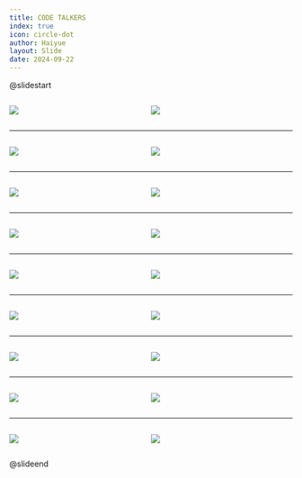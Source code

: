```yaml
---
title: CODE TALKERS
index: true
icon: circle-dot
author: Haiyue
layout: Slide
date: 2024-09-22
---
```

 
@slidestart

<div style="display:flex">
<div style="flex:1">

![](https://raw.githubusercontent.com/yclord/reading/refs/heads/master/english/Level-V/CODE%20TALKERS/001.webp)
</div>
<div style="flex:1">

![](https://raw.githubusercontent.com/yclord/reading/refs/heads/master/english/Level-V/CODE%20TALKERS/002.webp)
</div>
</div>

---

<div style="display:flex">
<div style="flex:1">

![](https://raw.githubusercontent.com/yclord/reading/refs/heads/master/english/Level-V/CODE%20TALKERS/003.webp)
</div>
<div style="flex:1">

![](https://raw.githubusercontent.com/yclord/reading/refs/heads/master/english/Level-V/CODE%20TALKERS/004.webp)
</div>
</div>

---

<div style="display:flex">
<div style="flex:1">

![](https://raw.githubusercontent.com/yclord/reading/refs/heads/master/english/Level-V/CODE%20TALKERS/005.webp)
</div>
<div style="flex:1">

![](https://raw.githubusercontent.com/yclord/reading/refs/heads/master/english/Level-V/CODE%20TALKERS/006.webp)
</div>
</div>

---

<div style="display:flex">
<div style="flex:1">

![](https://raw.githubusercontent.com/yclord/reading/refs/heads/master/english/Level-V/CODE%20TALKERS/007.webp)
</div>
<div style="flex:1">

![](https://raw.githubusercontent.com/yclord/reading/refs/heads/master/english/Level-V/CODE%20TALKERS/008.webp)
</div>
</div>

---

<div style="display:flex">
<div style="flex:1">

![](https://raw.githubusercontent.com/yclord/reading/refs/heads/master/english/Level-V/CODE%20TALKERS/009.webp)
</div>
<div style="flex:1">

![](https://raw.githubusercontent.com/yclord/reading/refs/heads/master/english/Level-V/CODE%20TALKERS/010.webp)
</div>
</div>

---

<div style="display:flex">
<div style="flex:1">

![](https://raw.githubusercontent.com/yclord/reading/refs/heads/master/english/Level-V/CODE%20TALKERS/011.webp)
</div>
<div style="flex:1">

![](https://raw.githubusercontent.com/yclord/reading/refs/heads/master/english/Level-V/CODE%20TALKERS/012.webp)
</div>
</div>

---

<div style="display:flex">
<div style="flex:1">

![](https://raw.githubusercontent.com/yclord/reading/refs/heads/master/english/Level-V/CODE%20TALKERS/013.webp)
</div>
<div style="flex:1">

![](https://raw.githubusercontent.com/yclord/reading/refs/heads/master/english/Level-V/CODE%20TALKERS/014.webp)
</div>
</div>

---

<div style="display:flex">
<div style="flex:1">

![](https://raw.githubusercontent.com/yclord/reading/refs/heads/master/english/Level-V/CODE%20TALKERS/015.webp)
</div>
<div style="flex:1">

![](https://raw.githubusercontent.com/yclord/reading/refs/heads/master/english/Level-V/CODE%20TALKERS/016.webp)
</div>
</div>

---

<div style="display:flex">
<div style="flex:1">

![](https://raw.githubusercontent.com/yclord/reading/refs/heads/master/english/Level-V/CODE%20TALKERS/017.webp)
</div>
<div style="flex:1">

![](https://raw.githubusercontent.com/yclord/reading/refs/heads/master/english/Level-V/CODE%20TALKERS/018.webp)
</div>
</div>

@slideend